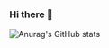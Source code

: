 ### Hi there 👋
![Anurag's GitHub stats](https://github-readme-stats.vercel.app/api?username=Myungho96&show_icons=true&theme=radical)
<!--
**Myungho96/Myungho96** is a ✨ _special_ ✨ repository because its `README.md` (this file) appears on your GitHub profile.

Here are some ideas to get you started:

- 🔭 I’m currently working on ...
- 🌱 I’m currently learning ...
- 👯 I’m looking to collaborate on ...
- 🤔 I’m looking for help with ...
- 💬 Ask me about ...
- 📫 How to reach me: ...
- 😄 Pronouns: ...
- ⚡ Fun fact: ...
-->
